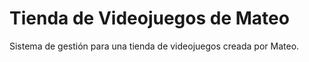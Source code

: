 # Tienda de Videojuegos de Mateo
Sistema de gestión para una tienda de videojuegos creada por Mateo.